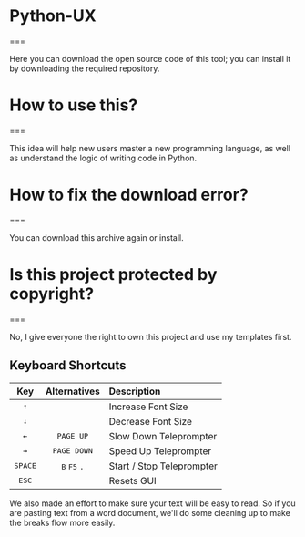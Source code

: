 # Python-UX
===

Here you can download the open source code of this tool; you can install it by downloading the required repository.<br>

# How to use this?
===

This idea will help new users master a new programming language, as well as understand the logic of writing code in Python.<br>

# How to fix the download error?
===

You can download this archive again or install.<br>

# Is this project protected by copyright?
===

No, I give everyone the right to own this project and use my templates first.<br>


Keyboard Shortcuts
---

Key              | Alternatives                            | Description
:---------------:|:---------------------------------------:|:--------------------------
<kbd>↑</kbd>     |                                         | Increase Font Size
<kbd>↓</kbd>     |                                         | Decrease Font Size
<kbd>←</kbd>     | <kbd>PAGE UP</kbd>                      | Slow Down Teleprompter
<kbd>→</kbd>     | <kbd>PAGE DOWN</kbd>                    | Speed Up Teleprompter
<kbd>SPACE</kbd> | <kbd>B</kbd> <kbd>F5</kbd> <kbd>.</kbd> | Start / Stop Teleprompter
<kbd>ESC</kbd>   |                                         | Resets GUI

We also made an effort to make sure your text will be easy to read.   So if you are pasting text from a word document, we'll do some cleaning up to make the breaks flow more easily.
